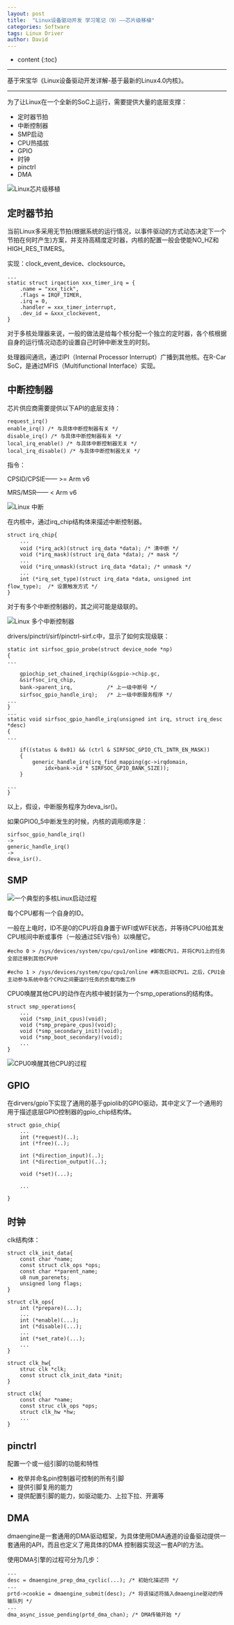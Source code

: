 ```yaml
---
layout: post
title:  "Linux设备驱动开发 学习笔记（9）——芯片级移植"
categories: Software
tags: Linux Driver
author: David
---
```


* content
{:toc}

---
基于宋宝华《Linux设备驱动开发详解-基于最新的Linux4.0内核》。

---
为了让Linux在一个全新的SoC上运行，需要提供大量的底层支撑：

* 定时器节拍
* 中断控制器
* SMP启动
* CPU热插拔
* GPIO
* 时钟
* pinctrl
* DMA

![Linux芯片级移植](https://github.com/titron/titron.github.io/raw/master/img/2020-03-16-linux_ddd_port_all.png)

## 定时器节拍
当前Linux多采用无节拍(根据系统的运行情况，以事件驱动的方式动态决定下一个节拍在何时产生)方案，并支持高精度定时器，内核的配置一般会使能NO\_HZ和HIGH\_RES\_TIMERS。

实现：clock\_event\_device、clocksource。
```
...
static struct irqaction xxx_timer_irq = {
	.name = "xxx_tick",
	.flags = IRQF_TIMER,
	.irq = 0,
	.handler = xxx_timer_interrupt,
	.dev_id = &xxx_clockevent,
}
```

对于多核处理器来说，一般的做法是给每个核分配一个独立的定时器，各个核根据自身的运行情况动态的设置自己时钟中断发生的时刻。

处理器间通讯，通过IPI（Internal Processor Interrupt）广播到其他核。在R-Car SoC，是通过MFIS（Multifunctional Interface）实现。

## 中断控制器
芯片供应商需要提供以下API的底层支持：

```
request_irq()
enable_irq() /* 与具体中断控制器有关 */
disable_irq() /* 与具体中断控制器有关 */
local_irq_enable() /* 与具体中断控制器无关 */
local_irq_disable() /* 与具体中断控制器无关 */
```

指令：

CPSID/CPSIE—— >= Arm v6

MRS/MSR—— < Arm v6

![Linux 中断](https://github.com/titron/titron.github.io/raw/master/img/2020-03-16-linux_ddd_port_int.png)

在内核中，通过irq_chip结构体来描述中断控制器。

```
struct irq_chip{
	...
	void (*irq_ack)(struct irq_data *data); /* 清中断 */
	void (*irq_mask)(struct irq_data *data); /* mask */
	...
	void (*irq_unmask)(struct irq_data *data); /* unmask */	
	...
	int (*irq_set_type)(struct irq_data *data, unsigned int flow_type);	 /* 设置触发方式 */
}
```

对于有多个中断控制器的，其之间可能是级联的。

![Linux 多个中断控制器](https://github.com/titron/titron.github.io/raw/master/img/2020-03-16-linux_ddd_port_multiInt.png)

drivers/pinctrl/sirf/pinctrl-sirf.c中，显示了如何实现级联：

```
static int sirfsoc_gpio_probe(struct device_node *np)
{
...

	gpiochip_set_chained_irqchip(&sgpio->chip.gc,
	&sirfsoc_irq_chip,
	bank->parent_irq,           /* 上一级中断号 */
	sirfsoc_gpio_handle_irq);   /* 上一级中断服务程序 */
...
}
...
static void sirfsoc_gpio_handle_irq(unsigned int irq, struct irq_desc *desc)
{
...

	if((status & 0x01) && (ctrl & SIRFSOC_GPIO_CTL_INTR_EN_MASK))
	{
		generic_handle_irq(irq_find_mapping(gc->irqdomain,
			idx+bank->id * SIRFSOC_GPIO_BANK_SIZE));
	}

...
}

```

以上，假设，中断服务程序为deva\_isr()。

如果GPIO0_5中断发生的时候，内核的调用顺序是：

```
sirfsoc_gpio_handle_irq()
->
generic_handle_irq()
->
deva_isr().
```

## SMP

![一个典型的多核Linux启动过程](https://github.com/titron/titron.github.io/raw/master/img/2020-03-16-linux_ddd_port_multProcessBoot.png)

每个CPU都有一个自身的ID。

一般在上电时，ID不是0的CPU将自身置于WFI或WFE状态，并等待CPU0给其发CPU核间中断或事件（一般通过SEV指令）以唤醒它。

```
#echo 0 > /sys/devices/system/cpu/cpu1/online #卸载CPU1，并将CPU1上的任务全部迁移到其他CPU中

#echo 1 > /sys/devices/system/cpu/cpu1/online #再次启动CPU1。之后，CPU1会主动参与系统中各个CPU之间要运行任务的负载均衡工作

```
CPU0唤醒其他CPU的动作在内核中被封装为一个smp_operations的结构体。

```
struct smp_operations{
	...
	void (*smp_init_cpus)(void);
	void (*smp_prepare_cpus)(void);
	void (*smp_secondary_init)(void);
	void (*smp_boot_secondary)(void);		
	...
}
```
![CPU0唤醒其他CPU的过程](https://github.com/titron/titron.github.io/raw/master/img/2020-03-16-linux_ddd_port_cpu0wup.png)

## GPIO

在dirvers/gpio下实现了通用的基于gpiolib的GPIO驱动，其中定义了一个通用的用于描述底层GPIO控制器的gpio_chip结构体。

```
struct gpio_chip{
	...
	int (*request)(..);
	int (*free)(..);
	
	int (*direction_input)(..);
	int (*direction_output)(..);
	
	void (*set)(...);
	
	...

}
```


## 时钟
clk结构体：

```
struct clk_init_data{
	const char *name;
	const struct clk_ops *ops;
	const char **parent_name;
	u8 num_parenets;
	unsigned long flags;
}

struct clk_ops{
	int (*prepare)(...);
	...
	int (*enable)(...);
	int (*disable)(...);
	...
	int (*set_rate)(...);
	...
}

struct clk_hw{
	struc clk *clk;
	const struct clk_init_data *init;
}

struct clk{
	const char *name;
	const struc clk_ops *ops;
	struct clk_hw *hw;
	...
}

```

## pinctrl
配置一个或一组引脚的功能和特性

* 枚举并命名pin控制器可控制的所有引脚
* 提供引脚复用的能力
* 提供配置引脚的能力，如驱动能力、上拉下拉、开漏等

## DMA

dmaengine是一套通用的DMA驱动框架，为具体使用DMA通道的设备驱动提供一套通用的API，而且也定义了用具体的DMA	控制器实现这一套API的方法。

使用DMA引擎的过程可分为几步：
```
...
desc = dmaengine_prep_dma_cyclic(...); /* 初始化描述符 */
...
prtd->cookie = dmaengine_submit(desc); /* 将该描述符插入dmaengine驱动的传输队列 */
...
dma_async_issue_pending(prtd_dma_chan); /* DMA传输开始 */
```


